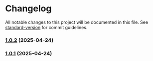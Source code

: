 # Changelog

All notable changes to this project will be documented in this file. See [standard-version](https://github.com/conventional-changelog/standard-version) for commit guidelines.

### [1.0.2](https://github.com/GeoLoom/desktopApp/compare/v1.0.1...v1.0.2) (2025-04-24)

### [1.0.1](https://github.com/GeoLoom/desktopApp/compare/v1.1.0...v1.0.1) (2025-04-24)
